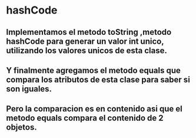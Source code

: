 # hashCode
## Implementamos el metodo toString ,metodo hashCode para generar un valor int unico, utilizando los valores unicos de esta clase.
## Y finalmente agregamos el metodo equals que compara los atributos de esta clase para saber si son iguales.
## Pero la comparacion es en contenido asi que el metodo equals compara el contenido de 2 objetos.
